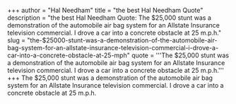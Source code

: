 +++
author = "Hal Needham"
title = "the best Hal Needham Quote"
description = "the best Hal Needham Quote: The $25,000 stunt was a demonstration of the automobile air bag system for an Allstate Insurance television commercial. I drove a car into a concrete obstacle at 25 m.p.h."
slug = "the-$25000-stunt-was-a-demonstration-of-the-automobile-air-bag-system-for-an-allstate-insurance-television-commercial-i-drove-a-car-into-a-concrete-obstacle-at-25-mph"
quote = '''The $25,000 stunt was a demonstration of the automobile air bag system for an Allstate Insurance television commercial. I drove a car into a concrete obstacle at 25 m.p.h.'''
+++
The $25,000 stunt was a demonstration of the automobile air bag system for an Allstate Insurance television commercial. I drove a car into a concrete obstacle at 25 m.p.h.
